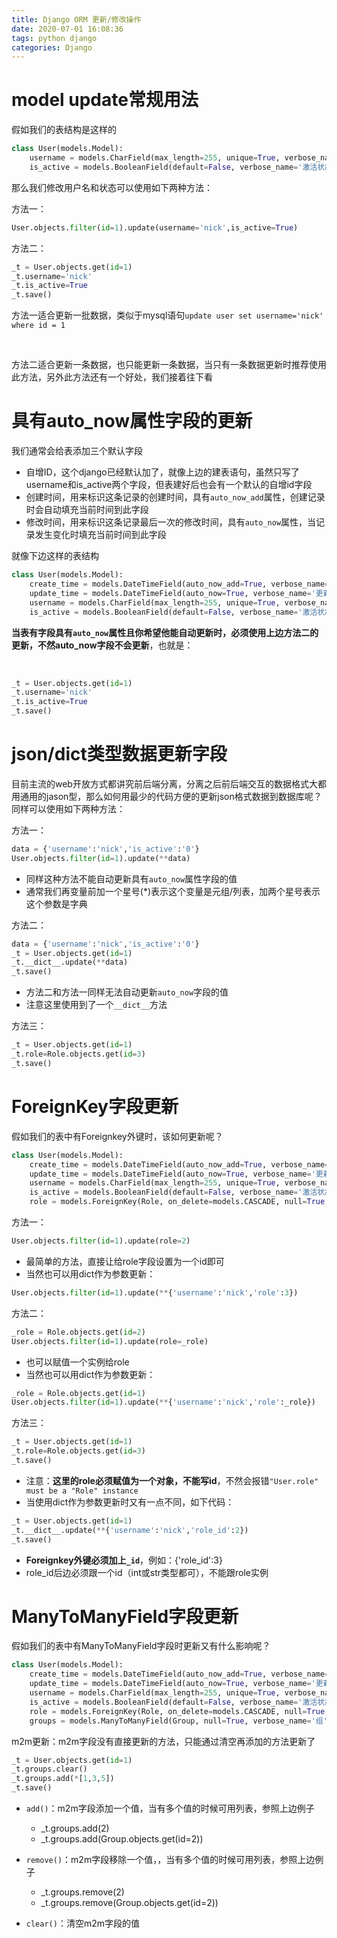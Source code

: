 ```yaml
---
title: Django ORM 更新/修改操作
date: 2020-07-01 16:08:36
tags: python django
categories: Django
---
```


<!--more-->

# model update常规用法

假如我们的表结构是这样的

```python
class User(models.Model):
    username = models.CharField(max_length=255, unique=True, verbose_name='用户名')
    is_active = models.BooleanField(default=False, verbose_name='激活状态')
```

那么我们修改用户名和状态可以使用如下两种方法：

方法一：

```python
User.objects.filter(id=1).update(username='nick',is_active=True)
```

方法二：

```python
_t = User.objects.get(id=1)
_t.username='nick'
_t.is_active=True
_t.save()
```

方法一适合更新一批数据，类似于mysql语句`update user set username='nick' where id = 1`

 

方法二适合更新一条数据，也只能更新一条数据，当只有一条数据更新时推荐使用此方法，另外此方法还有一个好处，我们接着往下看

# 具有auto\_now属性字段的更新

我们通常会给表添加三个默认字段

- 自增ID，这个django已经默认加了，就像上边的建表语句，虽然只写了username和is\_active两个字段，但表建好后也会有一个默认的自增id字段
- 创建时间，用来标识这条记录的创建时间，具有`auto_now_add`属性，创建记录时会自动填充当前时间到此字段
- 修改时间，用来标识这条记录最后一次的修改时间，具有`auto_now`属性，当记录发生变化时填充当前时间到此字段

就像下边这样的表结构

```python
class User(models.Model):
    create_time = models.DateTimeField(auto_now_add=True, verbose_name='创建时间')
    update_time = models.DateTimeField(auto_now=True, verbose_name='更新时间')
    username = models.CharField(max_length=255, unique=True, verbose_name='用户名')
    is_active = models.BooleanField(default=False, verbose_name='激活状态')
```

**当表有字段具有`auto_now`属性且你希望他能自动更新时，必须使用上边方法二的更新，不然auto\_now字段不会更新**，也就是：

 

```python
_t = User.objects.get(id=1)
_t.username='nick'
_t.is_active=True
_t.save()
```

# json/dict类型数据更新字段

目前主流的web开放方式都讲究前后端分离，分离之后前后端交互的数据格式大都用通用的jason型，那么如何用最少的代码方便的更新json格式数据到数据库呢？同样可以使用如下两种方法：

方法一：

```python
data = {'username':'nick','is_active':'0'}
User.objects.filter(id=1).update(**data)
```

- 同样这种方法不能自动更新具有`auto_now`属性字段的值
- 通常我们再变量前加一个星号\(\*\)表示这个变量是元组/列表，加两个星号表示这个参数是字典

方法二：

```python
data = {'username':'nick','is_active':'0'}
_t = User.objects.get(id=1)
_t.__dict__.update(**data)
_t.save()
```

- 方法二和方法一同样无法自动更新`auto_now`字段的值
- 注意这里使用到了一个`__dict__`方法

方法三：

```python
_t = User.objects.get(id=1)
_t.role=Role.objects.get(id=3)
_t.save()
```

# ForeignKey字段更新

假如我们的表中有Foreignkey外键时，该如何更新呢？

```python
class User(models.Model):
    create_time = models.DateTimeField(auto_now_add=True, verbose_name='创建时间')
    update_time = models.DateTimeField(auto_now=True, verbose_name='更新时间')
    username = models.CharField(max_length=255, unique=True, verbose_name='用户名')
    is_active = models.BooleanField(default=False, verbose_name='激活状态')
    role = models.ForeignKey(Role, on_delete=models.CASCADE, null=True, verbose_name='角色')
```

方法一：

```python
User.objects.filter(id=1).update(role=2)
```

 -    最简单的方法，直接让给role字段设置为一个id即可
 -    当然也可以用dict作为参数更新：

```python
User.objects.filter(id=1).update(**{'username':'nick','role':3})
```

方法二：

```python
_role = Role.objects.get(id=2)
User.objects.filter(id=1).update(role=_role)
```

 -    也可以赋值一个实例给role
 -    当然也可以用dict作为参数更新：

```python
_role = Role.objects.get(id=1)
User.objects.filter(id=1).update(**{'username':'nick','role':_role})
```

方法三：

```python
_t = User.objects.get(id=1)
_t.role=Role.objects.get(id=3)
_t.save()
```

 -    注意：**这里的role必须赋值为一个对象，不能写id**，不然会报错`"User.role" must be a "Role" instance`
 -    当使用dict作为参数更新时又有一点不同，如下代码：

```python
_t = User.objects.get(id=1)
_t.__dict__.update(**{'username':'nick','role_id':2})
_t.save()
```

- **Foreignkey外键必须加上`_id`**，例如：\{'role\_id':3\}
- role\_id后边必须跟一个id（int或str类型都可），不能跟role实例

# ManyToManyField字段更新

假如我们的表中有ManyToManyField字段时更新又有什么影响呢？

```python
class User(models.Model):
    create_time = models.DateTimeField(auto_now_add=True, verbose_name='创建时间')
    update_time = models.DateTimeField(auto_now=True, verbose_name='更新时间')
    username = models.CharField(max_length=255, unique=True, verbose_name='用户名')
    is_active = models.BooleanField(default=False, verbose_name='激活状态')
    role = models.ForeignKey(Role, on_delete=models.CASCADE, null=True, verbose_name='角色')
    groups = models.ManyToManyField(Group, null=True, verbose_name='组')
```

m2m更新：m2m字段没有直接更新的方法，只能通过清空再添加的方法更新了

```python
_t = User.objects.get(id=1)
_t.groups.clear()
_t.groups.add(*[1,3,5])
_t.save()
```

- `add()`：m2m字段添加一个值，当有多个值的时候可用列表，参照上边例子

  - \_t.groups.add\(2\)
  - \_t.groups.add\(Group.objects.get\(id=2\)\)

- `remove()`：m2m字段移除一个值，，当有多个值的时候可用列表，参照上边例子

  - \_t.groups.remove\(2\)
  - \_t.groups.remove\(Group.objects.get\(id=2\)\)

- `clear()`：清空m2m字段的值